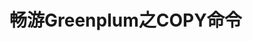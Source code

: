 畅游Greenplum之COPY命令
================================================================================
